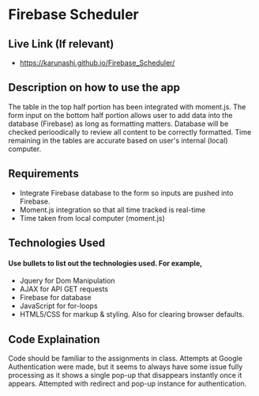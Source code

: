 # Firebase Scheduler

## Live Link (If relevant)
 - https://karunashi.github.io/Firebase_Scheduler/

## Description on how to use the app
The table in the top half portion has been integrated with moment.js. The form input on the bottom half portion allows user to add data into the database (Firebase) as long as formatting matters. Database will be checked perioodically to review all content to be correctly formatted. Time remaining in the tables are accurate based on user's internal (local) computer.

## Requirements
- Integrate Firebase database to the form so inputs are pushed into Firebase. 
- Moment.js integration so that all time tracked is real-time
- Time taken from local computer (moment.js)

## Technologies Used
#### Use bullets to list out the technologies used. For example,
- Jquery for Dom Manipulation
- AJAX for API GET requests
- Firebase for database
- JavaScript for for-loops
- HTML5/CSS for markup & styling. Also for clearing browser defaults.

## Code Explaination
Code should be familiar to the assignments in class. Attempts at Google Authentication were made, but it seems to always have some issue fully processing as it shows a single pop-up that disappears instantly once it appears. Attempted with redirect and pop-up instance for authentication.
